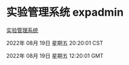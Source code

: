 # 实验管理系统 expadmin
[实验管理系统](http://219.139.196.104:56808/expadmin-782313d2-e1b1-4ea7-932e-3a55e6a1a4d0/)

2022年 08月 19日 星期五 20:20:01 CST

2022年 08月 19日 星期五 12:20:01 GMT
